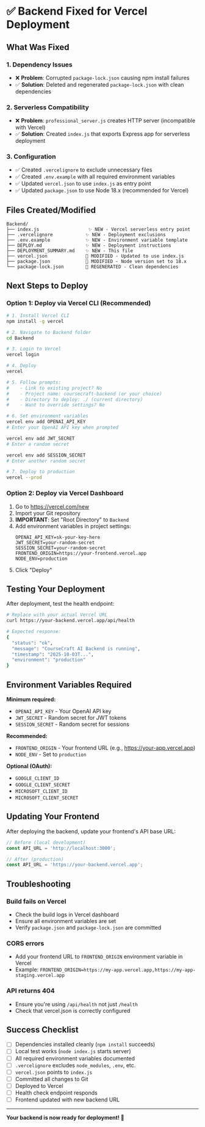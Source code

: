 # ✅ Backend Fixed for Vercel Deployment

## What Was Fixed

### 1. **Dependency Issues**
- ❌ **Problem**: Corrupted `package-lock.json` causing npm install failures
- ✅ **Solution**: Deleted and regenerated `package-lock.json` with clean dependencies

### 2. **Serverless Compatibility**
- ❌ **Problem**: `professional_server.js` creates HTTP server (incompatible with Vercel)
- ✅ **Solution**: Created `index.js` that exports Express app for serverless deployment

### 3. **Configuration**
- ✅ Created `.vercelignore` to exclude unnecessary files
- ✅ Created `.env.example` with all required environment variables
- ✅ Updated `vercel.json` to use `index.js` as entry point
- ✅ Updated `package.json` to use Node 18.x (recommended for Vercel)

## Files Created/Modified

```
Backend/
├── index.js                  ✨ NEW - Vercel serverless entry point
├── .vercelignore            ✨ NEW - Deployment exclusions
├── .env.example             ✨ NEW - Environment variable template
├── DEPLOY.md                ✨ NEW - Deployment instructions
├── DEPLOYMENT_SUMMARY.md    ✨ NEW - This file
├── vercel.json              🔧 MODIFIED - Updated to use index.js
├── package.json             🔧 MODIFIED - Node version set to 18.x
└── package-lock.json        🔧 REGENERATED - Clean dependencies
```

## Next Steps to Deploy

### Option 1: Deploy via Vercel CLI (Recommended)

```bash
# 1. Install Vercel CLI
npm install -g vercel

# 2. Navigate to Backend folder
cd Backend

# 3. Login to Vercel
vercel login

# 4. Deploy
vercel

# 5. Follow prompts:
#    - Link to existing project? No
#    - Project name: coursecraft-backend (or your choice)
#    - Directory to deploy: ./ (current directory)
#    - Want to override settings? No

# 6. Set environment variables
vercel env add OPENAI_API_KEY
# Enter your OpenAI API key when prompted

vercel env add JWT_SECRET
# Enter a random secret

vercel env add SESSION_SECRET
# Enter another random secret

# 7. Deploy to production
vercel --prod
```

### Option 2: Deploy via Vercel Dashboard

1. Go to https://vercel.com/new
2. Import your Git repository
3. **IMPORTANT**: Set "Root Directory" to `Backend`
4. Add environment variables in project settings:
   ```
   OPENAI_API_KEY=sk-your-key-here
   JWT_SECRET=your-random-secret
   SESSION_SECRET=your-random-secret
   FRONTEND_ORIGIN=https://your-frontend.vercel.app
   NODE_ENV=production
   ```
5. Click "Deploy"

## Testing Your Deployment

After deployment, test the health endpoint:

```bash
# Replace with your actual Vercel URL
curl https://your-backend.vercel.app/api/health

# Expected response:
{
  "status": "ok",
  "message": "CourseCraft AI Backend is running",
  "timestamp": "2025-10-03T...",
  "environment": "production"
}
```

## Environment Variables Required

**Minimum required:**
- `OPENAI_API_KEY` - Your OpenAI API key
- `JWT_SECRET` - Random secret for JWT tokens
- `SESSION_SECRET` - Random secret for sessions

**Recommended:**
- `FRONTEND_ORIGIN` - Your frontend URL (e.g., https://your-app.vercel.app)
- `NODE_ENV` - Set to `production`

**Optional (OAuth):**
- `GOOGLE_CLIENT_ID`
- `GOOGLE_CLIENT_SECRET`
- `MICROSOFT_CLIENT_ID`
- `MICROSOFT_CLIENT_SECRET`

## Updating Your Frontend

After deploying the backend, update your frontend's API base URL:

```javascript
// Before (local development)
const API_URL = 'http://localhost:3000';

// After (production)
const API_URL = 'https://your-backend.vercel.app';
```

## Troubleshooting

### Build fails on Vercel
- Check the build logs in Vercel dashboard
- Ensure all environment variables are set
- Verify `package.json` and `package-lock.json` are committed

### CORS errors
- Add your frontend URL to `FRONTEND_ORIGIN` environment variable in Vercel
- Example: `FRONTEND_ORIGIN=https://my-app.vercel.app,https://my-app-staging.vercel.app`

### API returns 404
- Ensure you're using `/api/health` not just `/health`
- Check that vercel.json is correctly configured

## Success Checklist

- [ ] Dependencies installed cleanly (`npm install` succeeds)
- [ ] Local test works (`node index.js` starts server)
- [ ] All required environment variables documented
- [ ] `.vercelignore` excludes `node_modules`, `.env`, etc.
- [ ] `vercel.json` points to `index.js`
- [ ] Committed all changes to Git
- [ ] Deployed to Vercel
- [ ] Health check endpoint responds
- [ ] Frontend updated with new backend URL

---

**Your backend is now ready for deployment! 🚀**
